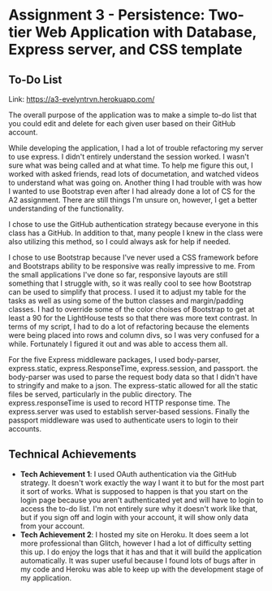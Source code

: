 Assignment 3 - Persistence: Two-tier Web Application with Database, Express server, and CSS template
===

## To-Do List

Link: https://a3-evelyntrvn.herokuapp.com/

The overall purpose of the application was to make a simple to-do list that you could edit and delete for each given user based on their GitHub account. 

While developing the application, I had a lot of trouble refactoring my server to use express. I didn't entirely understand the session worked. I wasn't sure what was being called and at what time. To help me figure this out, I worked with asked friends, read lots of documetation, and watched videos to understand what was going on. Another thing I had trouble with was how I wanted to use Bootstrap even after I had already done a lot of CS for the A2 assignment. There are still things I'm unsure on, however, I get a better understanding of the functionality.

I chose to use the GitHub authentication strategy because everyone in this class has a GitHub. In addition to that, many people I knew in the class were also utilizing this method, so I could always ask for help if needed. 

I chose to use Bootstrap because I've never used a CSS framework before and Bootstraps ability to be responsive was really impressive to me. From the small applications I've done so far, responsive layouts are still something that I struggle with, so it was really cool to see how Bootstrap can be used to simplify that process. I used it to adjust my table for the tasks as well as using some of the button classes and margin/padding classes. I had to override some of the color choises of Bootstrap to get at least a 90 for the LightHouse tests so that there was more text contrast. In terms of my script, I had to do a lot of refactoring because the elements were being placed into rows and column divs, so I was very confused for a while. Fortunately I figured it out and was able to access them all.

For the five Express middleware packages, I used body-parser, express.static, express.ResponseTime, express.session, and passport. the body-parser was used to parse the request body data so that I didn't have to stringify and make to a json. The express-static allowed for all the static files be served, particularly in the public directory. The express.responseTime is used to record HTTP response time. The express.server was used to establish server-based sessions. Finally the passport middleware was used to authenticate users to login to their accounts.

## Technical Achievements
- **Tech Achievement 1**: I used OAuth authentication via the GitHub strategy. It doesn't work exactly the way I want it to but for the most part it sort of works. What is supposed to happen is that you start on the login page because you aren't authenticated yet and will have to login to access the to-do list. I'm not entirely sure why it doesn't work like that, but if you sign off and login with your account, it will show only data from your account. 
- **Tech Achievement 2**: I hosted my site on Heroku. It does seem a lot more professional than Glitch, however I had a lot of difficulty setting this up. I do enjoy the logs that it has and that it will build the application automatically. It was super useful because I found lots of bugs after in my code and Heroku was able to keep up with the development stage of my application.
